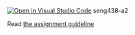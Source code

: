 [![Open in Visual Studio Code](https://classroom.github.com/assets/open-in-vscode-718a45dd9cf7e7f842a935f5ebbe5719a5e09af4491e668f4dbf3b35d5cca122.svg)](https://classroom.github.com/online_ide?assignment_repo_id=13719319&assignment_repo_type=AssignmentRepo)
seng438-a2

Read [the assignment guideline](seng438-a2.md) 
